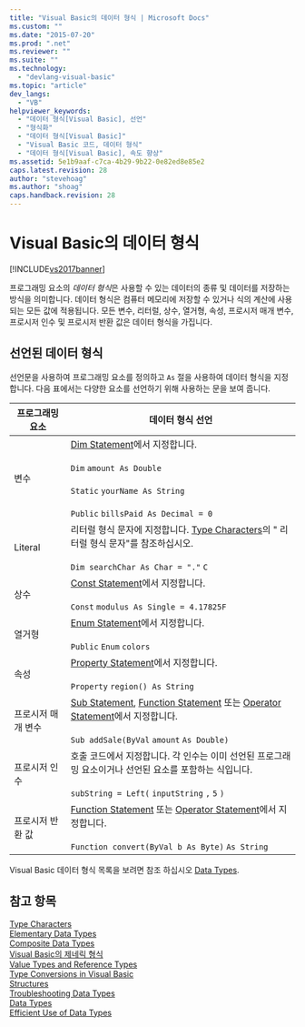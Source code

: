 ```yaml
---
title: "Visual Basic의 데이터 형식 | Microsoft Docs"
ms.custom: ""
ms.date: "2015-07-20"
ms.prod: ".net"
ms.reviewer: ""
ms.suite: ""
ms.technology: 
  - "devlang-visual-basic"
ms.topic: "article"
dev_langs: 
  - "VB"
helpviewer_keywords: 
  - "데이터 형식[Visual Basic], 선언"
  - "형식화"
  - "데이터 형식[Visual Basic]"
  - "Visual Basic 코드, 데이터 형식"
  - "데이터 형식[Visual Basic], 속도 향상"
ms.assetid: 5e1b9aaf-c7ca-4b29-9b22-0e82ed8e85e2
caps.latest.revision: 28
author: "stevehoag"
ms.author: "shoag"
caps.handback.revision: 28
---
```

# Visual Basic의 데이터 형식
[!INCLUDE[vs2017banner](../../../../visual-basic/developing-apps/includes/vs2017banner.md)]

프로그래밍 요소의 *데이터 형식*은 사용할 수 있는 데이터의 종류 및 데이터를 저장하는 방식을 의미합니다.  데이터 형식은 컴퓨터 메모리에 저장할 수 있거나 식의 계산에 사용되는 모든 값에 적용됩니다.  모든 변수, 리터럴, 상수, 열거형, 속성, 프로시저 매개 변수, 프로시저 인수 및 프로시저 반환 값은 데이터 형식을 가집니다.  
  
## 선언된 데이터 형식  
 선언문을 사용하여 프로그래밍 요소를 정의하고 `As` 절을 사용하여 데이터 형식을 지정합니다.  다음 표에서는 다양한 요소를 선언하기 위해 사용하는 문을 보여 줍니다.  
  
|프로그래밍 요소|데이터 형식 선언|  
|--------------|---------------|  
|변수|[Dim Statement](../../../../visual-basic/language-reference/statements/dim-statement.md)에서 지정합니다.<br /><br /> `Dim`   `amount As Double`<br /><br /> `Static`   `yourName As String`<br /><br /> `Public`   `billsPaid As Decimal = 0`|  
|Literal|리터럴 형식 문자에 지정합니다. [Type Characters](../../../../visual-basic/programming-guide/language-features/data-types/type-characters.md)의 " 리터럴 형식 문자"를 참조하십시오.<br /><br /> `Dim searchChar As Char = "."`  `C`|  
|상수|[Const Statement](../../../../visual-basic/language-reference/statements/const-statement.md)에서 지정합니다.<br /><br /> `Const`   `modulus As Single = 4.17825F`|  
|열거형|[Enum Statement](../../../../visual-basic/language-reference/statements/enum-statement.md)에서 지정합니다.<br /><br /> `Public`   `Enum`   `colors`|  
|속성|[Property Statement](../../../../visual-basic/language-reference/statements/property-statement.md)에서 지정합니다.<br /><br /> `Property`   `region() As String`|  
|프로시저 매개 변수|[Sub Statement](../../../../visual-basic/language-reference/statements/sub-statement.md), [Function Statement](../../../../visual-basic/language-reference/statements/function-statement.md) 또는 [Operator Statement](../../../../visual-basic/language-reference/statements/operator-statement.md)에서 지정합니다.<br /><br /> `Sub addSale(ByVal`   `amount`   `As Double)`|  
|프로시저 인수|호출 코드에서 지정합니다. 각 인수는 이미 선언된 프로그래밍 요소이거나 선언된 요소를 포함하는 식입니다.<br /><br /> `subString = Left(`  `inputString`  `,`   `5`  `)`|  
|프로시저 반환 값|[Function Statement](../../../../visual-basic/language-reference/statements/function-statement.md) 또는 [Operator Statement](../../../../visual-basic/language-reference/statements/operator-statement.md)에서 지정합니다.<br /><br /> `Function convert(ByVal b As Byte)`   `As String`|  
  
 Visual Basic 데이터 형식 목록을 보려면 참조 하십시오 [Data Types](../../../../visual-basic/language-reference/data-types/data-type-summary.md).  
  
## 참고 항목  
 [Type Characters](../../../../visual-basic/programming-guide/language-features/data-types/type-characters.md)   
 [Elementary Data Types](../../../../visual-basic/programming-guide/language-features/data-types/elementary-data-types.md)   
 [Composite Data Types](../../../../visual-basic/programming-guide/language-features/data-types/composite-data-types.md)   
 [Visual Basic의 제네릭 형식](../../../../visual-basic/programming-guide/language-features/data-types/generic-types.md)   
 [Value Types and Reference Types](../../../../visual-basic/programming-guide/language-features/data-types/value-types-and-reference-types.md)   
 [Type Conversions in Visual Basic](../../../../visual-basic/programming-guide/language-features/data-types/type-conversions.md)   
 [Structures](../../../../visual-basic/programming-guide/language-features/data-types/structures.md)   
 [Troubleshooting Data Types](../../../../visual-basic/programming-guide/language-features/data-types/troubleshooting-data-types.md)   
 [Data Types](../../../../visual-basic/language-reference/data-types/data-type-summary.md)   
 [Efficient Use of Data Types](../../../../visual-basic/programming-guide/language-features/data-types/efficient-use-of-data-types.md)